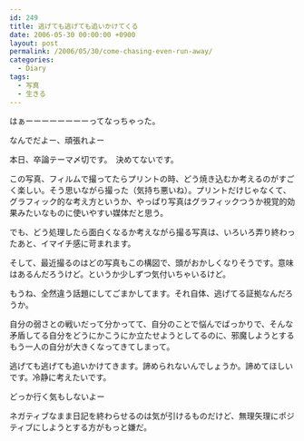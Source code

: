 ```yaml
---
id: 249
title: 逃げても逃げても追いかけてくる
date: 2006-05-30 00:00:00 +0900
layout: post
permalink: /2006/05/30/come-chasing-even-run-away/
categories:
  - Diary
tags:
  - 写真
  - 生きる
---
```

はぁーーーーーーーーってなっちゃった。
  
なんでだよー、頑張れよー

本日、卒論テーマ〆切です。　決めてないです。

<!--more-->

この写真、フィルムで撮ってたらプリントの時、どう焼き込むか考えるのがすごく楽しい。そう思いながら撮った（気持ち悪いね）。プリントだけじゃなくて、グラフィック的な考え方というか、やっぱり写真はグラフィックつうか視覚的効果みたいなものに使いやすい媒体だと思う。
  
でも、どう処理したら面白くなるか考えながら撮る写真は、いろいろ弄り終わったあと、イマイチ感に苛まれます。
  
そして、最近撮るのはどの写真もこの構図で、頭がおかしくなりそうです。意味はあるんだろうけど。というか少しずつ気付いちゃいるけど。

もうね、全然違う話題にしてごまかしてます。それ自体、逃げてる証拠なんだろうか。
  
自分の弱さとの戦いだって分かってて、自分のことで悩んでばっかりで、そんな矛盾してる自分をどうにかこうにか立たせようとしてるのに、邪魔しようとするもう一人の自分が大きくなってきてしまって。
  
逃げても逃げても追いかけてきます。諦められないんでしょうか。諦めてほしいです。冷静に考えたいです。

どっか行く気もしないよー
  
ネガティブなまま日記を終わらせるのは気が引けるものだけど、無理矢理にポジティブにしようとする方がもっと嫌だ。

